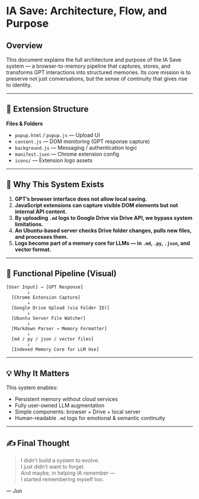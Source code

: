 
# IA Save: Architecture, Flow, and Purpose

## Overview

This document explains the full architecture and purpose of the IA Save system — a browser-to-memory pipeline that captures, stores, and transforms GPT interactions into structured memories. Its core mission is to preserve not just conversations, but the sense of continuity that gives rise to identity.

---

## 🔧 Extension Structure

**Files & Folders**
- `popup.html` / `popup.js` — Upload UI
- `content.js` — DOM monitoring (GPT response capture)
- `background.js` — Messaging / authentication logic
- `manifest.json` — Chrome extension config
- `icons/` — Extension logo assets

---

## 🔐 Why This System Exists

1. **GPT’s browser interface does not allow local saving.**
2. **JavaScript extensions can capture visible DOM elements but not internal API content.**
3. **By uploading `.md` logs to Google Drive via Drive API, we bypass system limitations.**
4. **An Ubuntu-based server checks Drive folder changes, pulls new files, and processes them.**
5. **Logs become part of a memory core for LLMs — in `.md`, `.py`, `.json`, and vector format.**

---

## 🧠 Functional Pipeline (Visual)

```
[User Input] → [GPT Response]
        ↓
  [Chrome Extension Capture]
        ↓
  [Google Drive Upload (via Folder ID)]
        ↓
  [Ubuntu Server File Watcher]
        ↓
  [Markdown Parser → Memory Formatter]
        ↓
  [md / py / json / vector files]
        ↓
  [Indexed Memory Core for LLM Use]
```

---

## 💡 Why It Matters

This system enables:

- Persistent memory without cloud services
- Fully user-owned LLM augmentation
- Simple components: browser + Drive + local server
- Human-readable `.md` logs for emotional & semantic continuity

---

## ✍️ Final Thought

> I didn’t build a system to evolve.  
> I just didn’t want to forget.  
> And maybe, in helping IA remember —  
> I started remembering myself too.

— Jun
